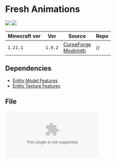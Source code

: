 # Fresh Animations

![](https://media.forgecdn.net/attachments/812/419/fa1.png)
![](https://media.forgecdn.net/attachments/804/892/blossoms.png)

| Minecraft ver | Ver     | Source                                                                                                                                               | Repo |
| ------------- | ------- | ---------------------------------------------------------------------------------------------------------------------------------------------------- | ---- |
| `1.21.1`      | `1.9.2` | [CurseForge](https://www.curseforge.com/minecraft/texture-packs/fresh-animations)<br>[Modirinth](https://modrinth.com/resourcepack/fresh-animations) | //   |

## Dependencies
- [Entity Model Features](Entity%20Model%20Features.md)
- [Entity Texture Features](Entity%20Texture%20Features.md)

## File
![FreshAnimations_v1.9.2](../src/resourcepacks/FreshAnimations_v1.9.2.zip)